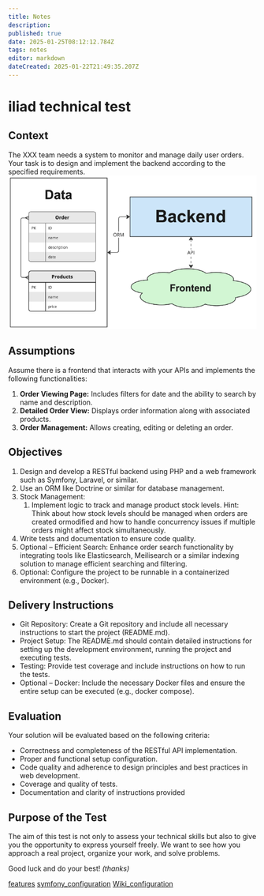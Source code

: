 ```yaml
---
title: Notes
description: 
published: true
date: 2025-01-25T08:12:12.784Z
tags: notes
editor: markdown
dateCreated: 2025-01-22T21:49:35.207Z
---
```


# iliad technical test
## Context
The XXX team needs a system to monitor and manage daily user orders. Your task is to design and implement the backend according to the specified requirements.
![system-big-picture.png](/notes/system-big-picture.png)

## Assumptions
Assume there is a frontend that interacts with your APIs and implements the following functionalities:
1. **Order Viewing Page:** Includes filters for date and the ability to search by name and description.
2. **Detailed Order View:** Displays order information along with associated products.
3. **Order Management:** Allows creating, editing or deleting an order.

## Objectives
1. Design and develop a RESTful backend using PHP and a web framework such as Symfony, Laravel, or similar.
2. Use an ORM like Doctrine or similar for database management.
3. Stock Management:
	1. Implement logic to track and manage product stock levels.
  Hint: Think about how stock levels should be managed when orders are created ormodified and how to handle concurrency issues if multiple orders might affect stock simultaneously.
4. Write tests and documentation to ensure code quality.
5. Optional – Efficient Search: Enhance order search functionality by integrating tools like Elasticsearch, Meilisearch or a similar indexing solution to manage efficient searching and filtering.
6. Optional: Configure the project to be runnable in a containerized environment (e.g., Docker).

## Delivery Instructions
- Git Repository: Create a Git repository and include all necessary instructions to start the project (README.md).
- Project Setup: The README.md should contain detailed instructions for setting up the development environment, running the project and executing tests.
- Testing: Provide test coverage and include instructions on how to run the tests.
- Optional – Docker: Include the necessary Docker files and ensure the entire setup can be executed (e.g., docker compose).

## Evaluation
Your solution will be evaluated based on the following criteria:
- Correctness and completeness of the RESTful API implementation.
- Proper and functional setup configuration.
- Code quality and adherence to design principles and best practices in web development.
- Coverage and quality of tests.
- Documentation and clarity of instructions provided

## Purpose of the Test
The aim of this test is not only to assess your technical skills but also to give you the opportunity to express yourself freely. We want to see how you approach a real project, organize your work, and solve problems.

Good luck and do your best! *(thanks)*

[features](/notes/features)
[symfony_configuration](/notes/symfony_configuration)
[Wiki_configuration](/notes/Wiki_configuration)
